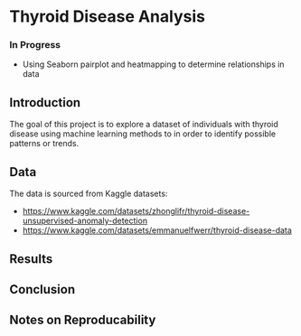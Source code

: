 # Thyroid Disease Analysis

### In Progress

- Using Seaborn pairplot and heatmapping to determine relationships in data


## Introduction

The goal of this project is to explore a dataset of individuals with thyroid disease using machine learning methods to in order to identify possible patterns or trends. 

## Data

The data is sourced from Kaggle datasets:

- https://www.kaggle.com/datasets/zhonglifr/thyroid-disease-unsupervised-anomaly-detection
- https://www.kaggle.com/datasets/emmanuelfwerr/thyroid-disease-data



## Results

## Conclusion

## Notes on Reproducability
